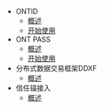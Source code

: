 - ONTID
  - [概述](docs-cn/ontid/overview.md)
  - [开始使用](docs-cn/ontid/get_started.md)
- ONT PASS
  - [概述](docs-cn/ontpass/overview.md)
  - [开始使用](docs-cn/ontpass/ontpass-auth.md)
- 分布式数据交易框架DDXF
  - [概述](docs-cn/ddxf/overview.md)
- 信任锚接入
  - [概述](docs-cn/taconnector/overview.md)